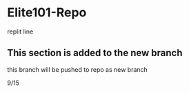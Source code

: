 # Elite101-Repo
replit line

## This section is added to the new branch
this branch will be pushed to repo as new branch

9/15
